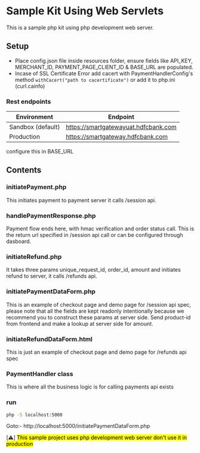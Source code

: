 # Sample Kit Using Web Servlets
This is a sample php kit using php development web server.

## Setup
- Place config.json file inside resources folder, ensure fields like API_KEY, MERCHANT_ID, PAYMENT_PAGE_CLIENT_ID & BASE_URL are populated.
- Incase of SSL Certificate Error add cacert with PaymentHandlerConfig's method `withCacert("path to cacertificate")` or add it to php.ini (curl.cainfo)

### Rest endpoints
| Environment       | Endpoint                             |
|-------------------|--------------------------------------|
| Sandbox (default) | https://smartgatewayuat.hdfcbank.com |
| Production        | 	https://smartgateway.hdfcbank.com  |

configure this in BASE_URL

## Contents
### initiatePayment.php
This initiates payment to payment server it calls /session api.

### handlePaymentResponse.php
Payment flow ends here, with hmac verification and order status call. This is the return url specified in /session api call or can be configured through dasboard.


### initiateRefund.php
It takes three params unique_request_id, order_id, amount and initiates refund to server, it calls /refunds api.

### initiatePaymentDataForm.php
This is an example of checkout page and demo page for /session api spec, please note that all the fields are kept readonly intentionally because we
recommend you to construct these params at server side. Send product-id from frontend and make a lookup at server side for amount.

### initiateRefundDataForm.html
This is just an example of checkout page and demo page for /refunds api spec

### PaymentHandler class
This is where all the business logic is for calling payments api exists

<!-- block:start:run-server -->
### run
```bash
php -S localhost:5000
```
Goto:- http://localhost:5000/initiatePaymentDataForm.php
<!-- block:end:run-server -->

[:warning:]
<mark>This sample project uses php development web server don't use it in production<mark>